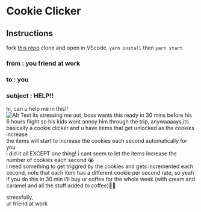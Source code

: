 # Cookie Clicker

## Instructions

fork [this repo](https://github.com/JoinCODED/Task-React-useEffect) clone and open in VScode, `yarn install` then `yarn start`

### from : you friend at work 
### to : you 
### subject : HELP!!
hi, can u help me in this!!\
![Alt Text](https://media3.giphy.com/media/sxERTFNh52gJzVHVU4/giphy.gif?cid=ecf05e47sjdskrx4vowjf1jbus9ogqu6yjpx408a6x8aghgm&rid=giphy.gif&ct=g)
its stressing me out, boss wants this ready in 30 mins before his 6 hours flight so his kids wont annoy him through the trip, anywaaaays,its basically a cookie clicker and u have items that get unlocked as the cookies increase\
the items will start to increase the cookies each second automatically for you\
i did it all EXCEPT one thing! i cant seem to let the items increase the number of cookies each second 😭 \
i need something to get triggred by the cookies and gets incremented each second, note that each item has a different cookie per second rate, so yeah if you do this in 30 min i'll buy ur coffee for the whole week (with cream and caramel and all the stuff added to coffee)🙏🏼

stressfully,\
ur friend at work 
